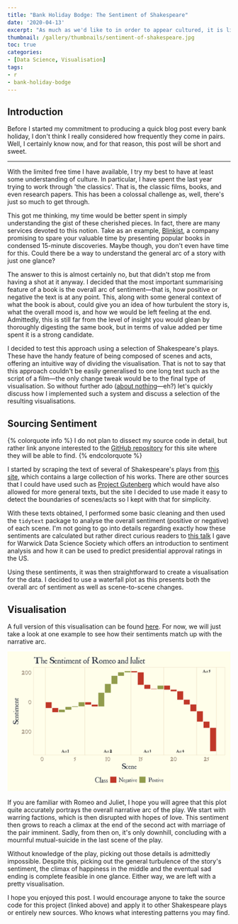 ```yaml
---
title: "Bank Holiday Bodge: The Sentiment of Shakespeare"
date: '2020-04-13'
excerpt: "As much as we'd like to in order to appear cultured, it is likely that many of us just haven't found the time or motivation to get through the iconic Shakespeare plays we are all familiar with. I don't have a full solution for that, but at the very least, this post presents a way of understanding the general narrative arc of the plays from a quick glance."
thumbnail: /gallery/thumbnails/sentiment-of-shakespeare.jpg
toc: true
categories:
- [Data Science, Visualisation]
tags:
- r
- bank-holiday-bodge
---
```


## Introduction

Before I started my commitment to producing a quick blog post every bank holiday, I don't think I really considered how frequently they come in pairs. Well, I certainly know now, and for that reason, this post will be short and sweet.


<hr>


With the limited free time I have available, I try my best to have at least some understanding of culture. In particular, I have spent the last year trying to work through 'the classics'. That is, the classic films, books, and even research papers. This has been a colossal challenge as, well, there's just so much to get through.

This got me thinking, my time would be better spent in simply understanding the gist of these cherished pieces. In fact, there are many services devoted to this notion. Take as an example, [Blinkist](https://www.blinkist.com/en), a company promising to spare your valuable time by presenting popular books in condensed 15-minute discoveries. Maybe though, you don't even have time for this. Could there be a way to understand the general arc of a story with just one glance?

The answer to this is almost certainly no, but that didn't stop me from having a shot at it anyway. I decided that the most important summarising feature of a book is the overall arc of sentiment—that is, how positive or negative the text is at any point. This, along with some general context of what the book is about, could give you an idea of how turbulent the story is, what the overall mood is, and how we would be left feeling at the end. Admittedly, this is still far from the level of insight you would glean by thoroughly digesting the same book, but in terms of value added per time spent it is a strong candidate.

I decided to test this approach using a selection of Shakespeare's plays. These have the handy feature of being composed of scenes and acts, offering an intuitive way of dividing the visualisation. That is not to say that this approach couldn't be easily generalised to one long text such as the script of a film—the only change tweak would be to the final type of visualisation. So without further ado ([about nothing](https://en.wikipedia.org/wiki/Much_Ado_About_Nothing)—eh?) let's quickly discuss how I implemented such a system and discuss a selection of the resulting visualisations.

## Sourcing Sentiment

{% colorquote info %}
I do not plan to dissect my source code in detail, but rather link anyone interested to the [GitHub repository](https://github.com/thargreaves/ttested) for this site where they will be able to find.
{% endcolorquote %}


I started by scraping the text of several of Shakespeare's plays from [this site](http://shakespeare.mit.edu/), which contains a large collection of his works. There are other sources that I could have used such as [Project Gutenberg](https://www.gutenberg.org/) which would have also allowed for more general texts, but the site I decided to use made it easy to detect the boundaries of scenes/acts so I kept with that for simplicity.

With these texts obtained, I performed some basic cleaning and then used the `tidytext` package to analyse the overall sentiment (positive or negative) of each scene. I'm not going to go into details regarding exactly how these sentiments are calculated but rather direct curious readers to [this talk](https://youtu.be/l40-JFn6F9M?t=1872) I gave for Warwick Data Science Society which offers an introduction to sentiment analysis and how it can be used to predict presidential approval ratings in the US.

Using these sentiments, it was then straightforward to create a visualisation for the data. I decided to use a waterfall plot as this presents both the overall arc of sentiment as well as scene-to-scene changes.




## Visualisation

A full version of this visualisation can be found [here](https://www.ttested.com/files/shakespeare_sentiments.png). For now, we will just take a look at one example to see how their sentiments match up with the narrative arc.





![](/images/sentiment-of-shakespeare/sentiment-of-shakespeare_18_0.svg)


If you are familiar with Romeo and Juliet, I hope you will agree that this plot quite accurately portrays the overall narrative arc of the play. We start with warring factions, which is then disrupted with hopes of love. This sentiment then grows to reach a climax at the end of the second act with marriage of the pair imminent. Sadly, from then on, it's only downhill, concluding with a mournful mutual-suicide in the last scene of the play.

Without knowledge of the play, picking out those details is admittedly impossible. Despite this, picking out the general turbulence of the story's sentiment, the climax of happiness in the middle and the eventual sad ending is complete feasible in one glance. Either way, we are left with a pretty visualisation.

I hope you enjoyed this post. I would encourage anyone to take the source code for this project (linked above) and apply it to other Shakespeare plays or entirely new sources. Who knows what interesting patterns you may find.
